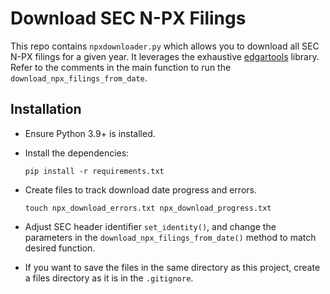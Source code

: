 # Download SEC N-PX Filings

This repo contains `npxdownloader.py` which allows you to download all SEC N-PX filings for a given year. It leverages the exhaustive [edgartools](https://github.com/dgunning/edgartools/) library. Refer to the comments in the main function to run the `download_npx_filings_from_date`.

## Installation

- Ensure Python 3.9+ is installed.
- Install the dependencies:

  `pip install -r requirements.txt`

- Create files to track download date progress and errors.

  `touch npx_download_errors.txt npx_download_progress.txt`

- Adjust SEC header identifier `set_identity()`, and change the parameters in the `download_npx_filings_from_date()` method to match desired function.
- If you want to save the files in the same directory as this project, create a files directory as it is in the `.gitignore`.
